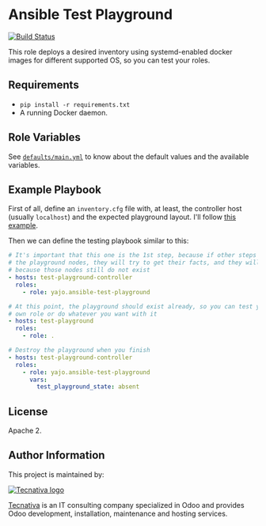 # Ansible Test Playground

[![Build Status](https://travis-ci.org/Tecnativa/ansible-test-playground.svg?branch=master)](https://travis-ci.org/Tecnativa/ansible-test-playground)

This role deploys a desired inventory using systemd-enabled docker images for
different supported OS, so you can test your roles.

## Requirements

- `pip install -r requirements.txt`
- A running Docker daemon.

## Role Variables

See [`defaults/main.yml`][defaults] to know about the default values and the
available variables.

## Example Playbook

First of all, define an `inventory.cfg` file with, at least, the controller
host (usually `localhost`) and the expected playground layout. I'll follow
[this example][inventory].

Then we can define the testing playbook similar to this:

```yaml
# It's important that this one is the 1st step, because if other steps match
# the playground nodes, they will try to get their facts, and they will fail
# because those nodes still do not exist
- hosts: test-playground-controller
  roles:
    - role: yajo.ansible-test-playground

# At this point, the playground should exist already, so you can test your
# own role or do whatever you want with it
- hosts: test-playground
  roles:
    - role: .

# Destroy the playground when you finish
- hosts: test-playground-controller
  roles:
    - role: yajo.ansible-test-playground
      vars:
        test_playground_state: absent
```

## License

Apache 2.

## Author Information

This project is maintained by:

[![Tecnativa logo](https://www.tecnativa.com/logo.png "Tecnativa")][Tecnativa]

[Tecnativa][] is an IT consulting company specialized in Odoo and provides Odoo
development, installation, maintenance and hosting services.

[defaults]: https://github.com/Tecnativa/ansible-role-docker/tree/master/defaults/main.yml
[inventory]: https://github.com/Tecnativa/ansible-role-docker/tree/master/tests/inventory.cfg
[Tecnativa]: https://www.tecnativa.com/
